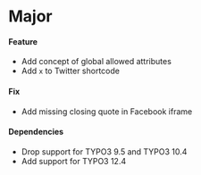 # Major

#### Feature

- Add concept of global allowed attributes
- Add `x` to Twitter shortcode

#### Fix

- Add missing closing quote in Facebook iframe

#### Dependencies

- Drop support for TYPO3 9.5 and TYPO3 10.4
- Add support for TYPO3 12.4
